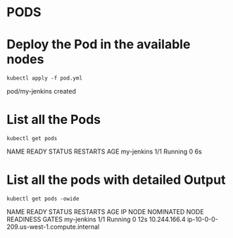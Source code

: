 # PODS
# Deploy the Pod in the available nodes
```
kubectl apply -f pod.yml 
```
pod/my-jenkins created

# List all the Pods
```
kubectl get pods
```
NAME         READY   STATUS    RESTARTS   AGE
my-jenkins   1/1     Running   0          6s

# List all the pods with detailed Output
```
kubectl get pods -owide
```
NAME         READY   STATUS    RESTARTS   AGE   IP             NODE                                       NOMINATED NODE   READINESS GATES
my-jenkins   1/1     Running   0          12s   10.244.166.4   ip-10-0-0-209.us-west-1.compute.internal   <none>           <none>

